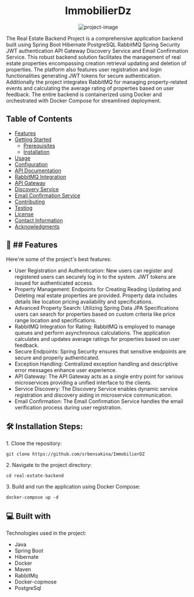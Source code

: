 <h1 align="center" id="title">ImmobilierDz</h1>

<p align="center"><img src="https://socialify.git.ci/srbensakina/ImmobilierDZ/image?description=1&amp;font=Bitter&amp;language=1&amp;name=1&amp;pattern=Circuit%20Board&amp;theme=Dark" alt="project-image"></p>

<p id="description">The Real Estate Backend Project is a comprehensive application backend built using Spring Boot Hibernate PostgreSQL RabbitMQ Spring Security JWT authentication API Gateway Discovery Service and Email Confirmation Service. This robust backend solution facilitates the management of real estate properties encompassing creation retrieval updating and deletion of properties. The platform also features user registration and login functionalities generating JWT tokens for secure authentication. Additionally the project integrates RabbitMQ for managing property-related events and calculating the average rating of properties based on user feedback. The entire backend is containerized using Docker and orchestrated with Docker Compose for streamlined deployment.</p>

  ## Table of Contents

- [Features](#features)
- [Getting Started](#getting-started)
  - [Prerequisites](#prerequisites)
  - [Installation](#installation)
- [Usage](#usage)
- [Configuration](#configuration)
- [API Documentation](#api-documentation)
- [RabbitMQ Integration](#rabbitmq-integration)
- [API Gateway](#api-gateway)
- [Discovery Service](#discovery-service)
- [Email Confirmation Service](#email-confirmation-service)
- [Contributing](#contributing)
- [Testing](#testing)
- [License](#license)
- [Contact Information](#contact-information)
- [Acknowledgments](#acknowledgments)
  
<h2>🧐 ## Features</h2>

Here're some of the project's best features:

*   User Registration and Authentication: New users can register and registered users can securely log in to the system. JWT tokens are issued for authenticated access.
*   Property Management: Endpoints for Creating Reading Updating and Deleting real estate properties are provided. Property data includes details like location pricing availability and specifications.
*   Advanced Property Search: Utilizing Spring Data JPA Specifications users can search for properties based on custom criteria like price range location and specifications.
*   RabbitMQ Integration for Rating: RabbitMQ is employed to manage queues and perform asynchronous calculations. The application calculates and updates average ratings for properties based on user feedback.
*   Secure Endpoints: Spring Security ensures that sensitive endpoints are secure and properly authenticated.
*   Exception Handling: Centralized exception handling and descriptive error messages enhance user experience.
*   API Gateway: The API Gateway acts as a single entry point for various microservices providing a unified interface to the clients.
*   Service Discovery: The Discovery Service enables dynamic service registration and discovery aiding in microservice communication.
*   Email Confirmation: The Email Confirmation Service handles the email verification process during user registration.

<h2>🛠️ Installation Steps:</h2>

<p>1. Clone the repository:</p>

```
git clone https://github.com/srbensakina/ImmobilierDZ
```

<p>2. Navigate to the project directory:</p>

```
cd real-estate-backend
```

<p>3. Build and run the application using Docker Compose:</p>

```
docker-compose up -d
```

  
  
<h2>💻 Built with</h2>

Technologies used in the project:

*   Java
*   Spring Boot
*   Hibernate
*   Docker
*   Maven
*   RabbitMq
*   Docker-copmose
*   PostgreSql

